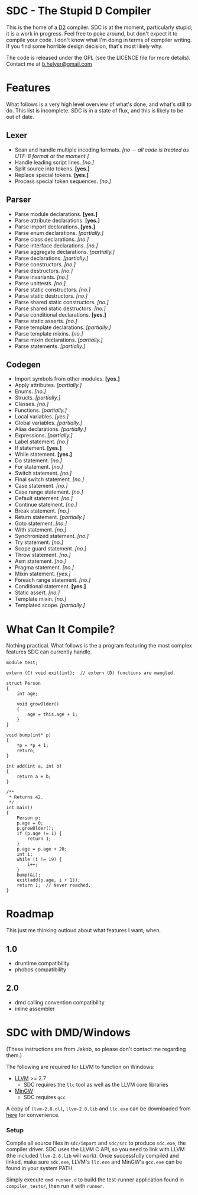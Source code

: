 SDC - The Stupid D Compiler
===========================
This is the home of a [D2](http://www.digitalmars.com/d/2.0) compiler.
SDC is at the moment, particularly stupid; it is a work in progress. Feel free to poke around, but don't expect it to compile your code.
I don't know what I'm doing in terms of compiler writing. If you find some horrible design decision, that's most likely why.

The code is released under the GPL (see the LICENCE file for more details).
Contact me at b.helyer@gmail.com

Features
========
What follows is a very high level overview of what's done, and what's still to do.
This list is incomplete. SDC is in a state of flux, and this is likely to be out of date.

Lexer
-----
* Scan and handle multiple incoding formats.  _[no -- all code is treated as UTF-8 format at the moment.]_
* Handle leading script lines.  _[no.]_
* Split source into tokens.  __[yes.]__
* Replace special tokens.  __[yes.]__
* Process special token sequences.  _[no.]_

Parser
------
* Parse module declarations.  __[yes.]__
* Parse attribute declarations.  __[yes.]__
* Parse import declarations.  __[yes.]__
* Parse enum declarations.  _[partially.]_
* Parse class declarations.  _[no.]_
* Parse interface declarations.  _[no.]_
* Parse aggregate declarations.  _[partially.]_
* Parse declarations.  _[partially.]_
* Parse constructors.  _[no.]_
* Parse destructors.  _[no.]_
* Parse invariants.  _[no.]_
* Parse unittests.  _[no.]_
* Parse static constructors.  _[no.]_
* Parse static destructors.  _[no.]_
* Parse shared static constructors.  _[no.]_
* Parse shared static destructors.  _[no.]_
* Parse conditional declarations.  __[yes.]__
* Parse static asserts.  _[no.]_
* Parse template declarations.  _[partially.]_
* Parse template mixins.  _[no.]_
* Parse mixin declarations.  _[partially.]_
* Parse statements.  _[partially.]_

Codegen
-------
* Import symbols from other modules.  __[yes.]__
* Apply attributes.  _[partially.]_
* Enums.  _[no.]_
* Structs.  _[partially.]_
* Classes.  _[no.]_
* Functions.  _[partially.]_
* Local variables.  _[yes.]_
* Global variables.  _[partially.]_
* Alias declarations.  _[partially.]_
* Expressions.  _[partially.]_
* Label statement.  _[no.]_
* If statement.  __[yes.]__
* While statement.  __[yes.]__
* Do statement.  _[no.]_
* For statement.  _[no.]_
* Switch statement.  _[no.]_
* Final switch statement.  _[no.]_
* Case statement.  _[no.]_
* Case range statement.  _[no.]_
* Default statement.  _[no.]_
* Continue statement.  _[no.]_
* Break statement.  _[no.]_
* Return statement.  _[partially.]_
* Goto statement.  _[no.]_
* With statement.  _[no.]_
* Synchronized statement.  _[no.]_
* Try statement.  _[no.]_
* Scope guard statement.  _[no.]_
* Throw statement.  _[no.]_
* Asm statement.  _[no.]_
* Pragma statement.  _[no.]_
* Mixin statement.  _[yes.]_
* Foreach range statement.  _[no.]_
* Conditional statement.  __[yes.]__
* Static assert.  _[no.]_
* Template mixin.  _[no.]_
* Templated scope. _[partially.]_


What Can It Compile?
====================
Nothing practical. What follows is the a program featuring the most complex features SDC can currently handle.

    module test;

    extern (C) void exit(int);  // extern (D) functions are mangled.

    struct Person
    {
        int age;
        
        void growOlder()
        {
            age = this.age + 1;
        }
    }

    void bump(int* p)
    {
        *p = *p + 1;
        return;
    }

    int add(int a, int b)
    {
        return a + b;
    }

    /**
     * Returns 42.
     */
    int main()
    {
        Person p;
        p.age = 0;
        p.growOlder();
        if (p.age != 1) {
            return 1;
        }
        p.age = p.age + 20;
        int i;
        while (i != 19) {
            i++;
        }
        bump(&i);
        exit(add(p.age, i + 1));
        return 1;  // Never reached.
    }

Roadmap
=======
This just me thinking outloud about what features I want, when.

1.0
---
* druntime compatibility
* phobos compatibility

2.0
---
* dmd calling convention compatibility
* inline assembler

SDC with DMD/Windows
=======
(These instructions are from Jakob, so please don't contact me regarding them.)

The following are required for LLVM to function on Windows:

* [LLVM](http://llvm.org/) >= 2.7
  * SDC requires the `llc` tool as well as the LLVM core libraries
* [MinGW](http://www.mingw.org/)
  * SDC requires `gcc`

A copy of `llvm-2.8.dll`, `llvm-2.8.lib` and `llc.exe` can be downloaded from [here](http://filesmelt.com/dl/llvm-2.8-Win32-bin_.zip) for convenience.

### Setup
Compile all source files in `sdc/import` and `sdc/src` to produce `sdc.exe`, the compiler driver. SDC uses the LLVM C API, so you need to link with LLVM (the included `llvm-2.8.lib` will work). Once successfully compiled and linked, make sure `sdc.exe`, LLVM's `llc.exe` and MinGW's `gcc.exe` can be found in your system PATH.

Simply execute `dmd runner.d` to build the test-runner application found in `compiler_tests/`, then run it with `runner`.
